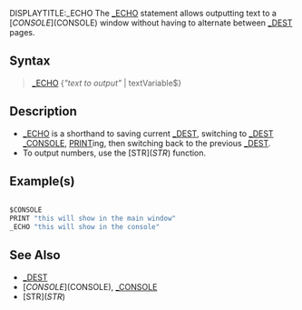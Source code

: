 DISPLAYTITLE:_ECHO
The [_ECHO](_ECHO) statement allows outputting text to a [$CONSOLE]($CONSOLE) window without having to alternate between [_DEST](_DEST) pages.


## Syntax

>  [_ECHO](_ECHO) {*"text to output"* | textVariable$}


## Description

* [_ECHO](_ECHO) is a shorthand to saving current [_DEST](_DEST), switching to [_DEST](_DEST) [_CONSOLE](_CONSOLE), [PRINT](PRINT)ing, then switching back to the previous [_DEST](_DEST).
* To output numbers, use the [STR$](STR$) function.


## Example(s)


```vb

$CONSOLE
PRINT "this will show in the main window"
_ECHO "this will show in the console"

```


## See Also

* [_DEST](_DEST)
* [$CONSOLE]($CONSOLE), [_CONSOLE](_CONSOLE)
* [STR$](STR$)




